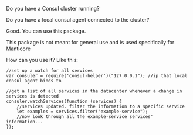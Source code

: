 Do you have a Consul cluster running?

Do you have a local consul agent connected to the cluster?

Good. You can use this package.

This package is not meant for general use and is used specifically for Manticore

How can you use it? Like this:
```
//set up a watch for all services
var consuler = require('consul-helper')("127.0.0.1"); //ip that local consul agent binds to

//get a list of all services in the datacenter whenever a change in services is detected
consuler.watchServices(function (services) {
	//services updated. filter the information to a specific service
	let examples = services.filter("example-service");
	//now look through all the example-service services' information...
});

```
